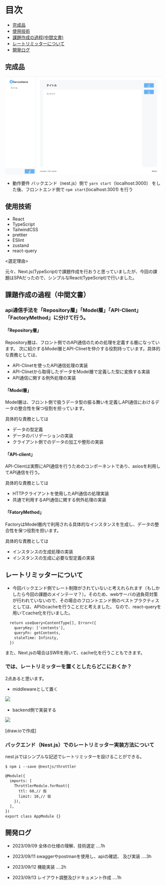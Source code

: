 # 目次
- [完成品](#complete)
- [使用技術](#tech)
- [課題作成の過程(中間文書)](#hardship)
- [レートリミッターについて](#rait)
- [開発ログ](#log)

<h2 id="complete">完成品</h2>

![](./sketch/complete.png)
- 動作要件
  バックエンド（nest.js）側で
  ```yarn start```（localhost:3000）
  をした後、フロントエンド側で
  ```npm start```(localhost:3001)
  を行う

<h2 id="tech">使用技術</h2>

- React
- TypeScript
- TailwindCSS
- prettier
- ESlint
- zustand
- react-query

<選定理由>

元々、Next.js(TypeScript)で課題作成を行おうと思っていましたが、今回の課題はSPAだったので、シンプルなReact(TypeScript)で行いました。

<h2 id="hardship">課題作成の過程（中間文書）</h2>

### api通信手法を「Repository層」「Model層」「API-Client」「FactoryMethod」に分けて行う。

#### 「Repository層」

Repository層は、フロント側でのAPI通信のための処理を定義する層になっています。
次に紹介するModel層とAPI-Clinetを仲介する役割持っています。具体的な責務としては、
- API-Clinetを使ったAPI通信処理の実装
- API-Clinetから取得したデータをModel層で定義した型に変換する実装
- API通信に関する例外処理の実装

#### 「Model層」

Model層は、フロント側で扱うデータ型の振る舞いを定義しAPI通信におけるデータの整合性を保つ役割を担っています。

具体的な責務としては

- データの型定義
- データのバリデーションの実装
- クライアント側でのデータの加工や整形の実装
  
#### 「API-client」

API-Clientは実際にAPI通信を行うためのコンポーネントであり、axiosを利用してAPI通信を行う。

具体的な責務としては

- HTTPクライアントを使用したAPI通信の処理実装
- 共通で利用するAPI通信に関する例外処理の実装

#### 「FatoryMethod」

FactoryはModel層内で利用される具体的なインスタンスを生成し、データの整合性を保つ役割を担います。

具体的な責務としては

- インスタンスの生成処理の実装
- インスタンスの生成に必要な型定義の実装


<h2 id="rait">レートリミッターについて</h2>

- 今回バックエンド側でレート制限がされていないと考えれられます（もしかしたら今回の課題のメインテーマ？）。そのため、webサーバの過負荷対策が行われていないので、その場合のフロントエンド側のベストプラクティスとしては、APIのcacheを行うことだと考えました。
なので、react-queryを用いてcache化を行いました。
```
  return useQuery<ContentType[], Error>({
    queryKey: ['contents'],
    queryFn: getContents,
    staleTime: Infinity,
  })
```
また、Next.jsの場合はSWRを用いて、cache化を行うこともできます。

### では、レートリミッターを置くとしたらどこにおくか？
2点あると思います。

- middlewareとして置く
  
![](./sketch/画面(middle).png)

- backend側で実装する
  
![](./sketch/画面(back).png)

[draw.ioで作成]

### バックエンド（Nest.js）でのレートリミッター実装方法について
nest.jsではシンプルな記述でレートリミッターを設けることができる。
```
$ npm i --save @nestjs/throttler
```
```
@Module({
  imports: [
    ThrottlerModule.forRoot({
      ttl: 60,// 仮
      limit: 10,// 仮
    }),
  ],
})
export class AppModule {}
```

<h2 id="log">開発ログ</h2>

- 2023/09/09
  全体の仕様の理解、技術選定
  ....1h

- 2023/09/11
  swaggerやpostmanを使用し、apiの確認、
  及び実装
  ....3h

- 2023/09/12
  機能実装
  ....2h

- 2023/09/13
  レイアウト調整及びドキュメント作成
  ....1h

<!-- - 2023/09/14
  リファクタリング及びドキュメント調整
  ....1h -->
  <!-- 合計　8h -->

